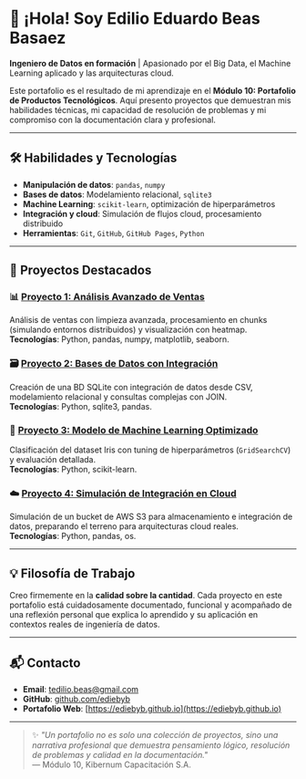 # 👋 ¡Hola! Soy Edilio Eduardo Beas Basaez

**Ingeniero de Datos en formación** | Apasionado por el Big Data, el Machine Learning aplicado y las arquitecturas cloud.

Este portafolio es el resultado de mi aprendizaje en el **Módulo 10: Portafolio de Productos Tecnológicos**. Aquí presento proyectos que demuestran mis habilidades técnicas, mi capacidad de resolución de problemas y mi compromiso con la documentación clara y profesional.

---

## 🛠️ Habilidades y Tecnologías

- **Manipulación de datos**: `pandas`, `numpy`
- **Bases de datos**: Modelamiento relacional, `sqlite3`
- **Machine Learning**: `scikit-learn`, optimización de hiperparámetros
- **Integración y cloud**: Simulación de flujos cloud, procesamiento distribuido
- **Herramientas**: `Git`, `GitHub`, `GitHub Pages`, `Python`

---

## 📂 Proyectos Destacados

### 📊 [Proyecto 1: Análisis Avanzado de Ventas](https://github.com/ediebyb/proyecto1)
Análisis de ventas con limpieza avanzada, procesamiento en chunks (simulando entornos distribuidos) y visualización con heatmap.  
**Tecnologías**: Python, pandas, numpy, matplotlib, seaborn.

### 🗃️ [Proyecto 2: Bases de Datos con Integración](https://github.com/ediebyb/proyecto2)
Creación de una BD SQLite con integración de datos desde CSV, modelamiento relacional y consultas complejas con JOIN.  
**Tecnologías**: Python, sqlite3, pandas.

### 🤖 [Proyecto 3: Modelo de Machine Learning Optimizado](https://github.com/ediebyb/proyecto3)
Clasificación del dataset Iris con tuning de hiperparámetros (`GridSearchCV`) y evaluación detallada.  
**Tecnologías**: Python, scikit-learn.

### ☁️ [Proyecto 4: Simulación de Integración en Cloud](https://github.com/ediebyb/proyecto4)
Simulación de un bucket de AWS S3 para almacenamiento e integración de datos, preparando el terreno para arquitecturas cloud reales.  
**Tecnologías**: Python, pandas, os.

---

## 💡 Filosofía de Trabajo

Creo firmemente en la **calidad sobre la cantidad**. Cada proyecto en este portafolio está cuidadosamente documentado, funcional y acompañado de una reflexión personal que explica lo aprendido y su aplicación en contextos reales de ingeniería de datos.

---

## 📬 Contacto

- **Email**: [tedilio.beas@gmail.com](mailto:edilio.beas@gmail.com)
- **GitHub**: [github.com/ediebyb](https://github.com/ediebyb)
- **Portafolio Web**: [https://ediebyb.github.io](https://ediebyb.github.io)

---

> ✨ *"Un portafolio no es solo una colección de proyectos, sino una narrativa profesional que demuestra pensamiento lógico, resolución de problemas y calidad en la documentación."*  
> — Módulo 10, Kibernum Capacitación S.A.
